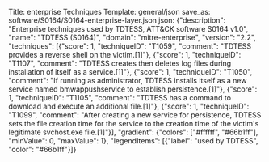 Title: enterprise Techniques
Template: general/json
save_as: software/S0164/S0164-enterprise-layer.json
json: {"description": "Enterprise techniques used by TDTESS, ATT&CK software S0164 v1.0", "name": "TDTESS (S0164)", "domain": "mitre-enterprise", "version": "2.2", "techniques": [{"score": 1, "techniqueID": "T1059", "comment": "TDTESS provides a reverse shell on the victim.[1]"}, {"score": 1, "techniqueID": "T1107", "comment": "TDTESS creates then deletes log files during installation of itself as a service.[1]"}, {"score": 1, "techniqueID": "T1050", "comment": "If running as administrator, TDTESS installs itself as a new service named bmwappushservice to establish persistence.[1]"}, {"score": 1, "techniqueID": "T1105", "comment": "TDTESS has a command to download and execute an additional file.[1]"}, {"score": 1, "techniqueID": "T1099", "comment": "After creating a new service for persistence, TDTESS sets the file creation time for the service to the creation time of the victim's legitimate svchost.exe file.[1]"}], "gradient": {"colors": ["#ffffff", "#66b1ff"], "minValue": 0, "maxValue": 1}, "legendItems": [{"label": "used by TDTESS", "color": "#66b1ff"}]}